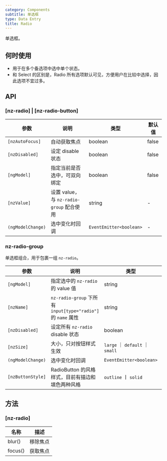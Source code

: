 ```yaml
---
category: Components
subtitle: 单选框
type: Data Entry
title: Radio
---
```


单选框。

## 何时使用

- 用于在多个备选项中选中单个状态。
- 和 Select 的区别是，Radio 所有选项默认可见，方便用户在比较中选择，因此选项不宜过多。

## API

### [nz-radio] | [nz-radio-button]

| 参数 | 说明 | 类型 | 默认值 |
| --- | --- | --- | --- |
| `[nzAutoFocus]` | 自动获取焦点 | boolean | false |
| `[nzDisabled]` | 设定 disable 状态 | boolean | false |
| `[ngModel]` | 指定当前是否选中，可双向绑定 | boolean | false |
| `[nzValue]` | 设置 value，与 `nz-radio-group` 配合使用 | string | - |
| `(ngModelChange)` | 选中变化时回调 | `EventEmitter<boolean>` | - |


### nz-radio-group

单选框组合，用于包裹一组 `nz-radio`。

| 参数 | 说明 | 类型 | 默认值 |
| --- | --- | --- | --- |
| `[ngModel]` | 指定选中的 `nz-radio` 的 value 值 | string | - |
| `[nzName]` | `nz-radio-group` 下所有 `input[type="radio"]` 的 `name` 属性 | string | 无 |
| `[nzDisabled]` | 设定所有 `nz-radio` disable 状态 | boolean | false |
| `[nzSize]` | 大小，只对按钮样式生效 | `large` ｜ `default` ｜ `small` | `default` |
| `(ngModelChange)` | 选中变化时回调 | `EventEmitter<boolean>` | - |
| `[nzButtonStyle]` | RadioButton 的风格样式，目前有描边和填色两种风格 | `outline` 丨 `solid` | `outline` |

## 方法

### [nz-radio]

| 名称 | 描述 |
| --- | --- |
| blur() | 移除焦点 |
| focus() | 获取焦点 |
